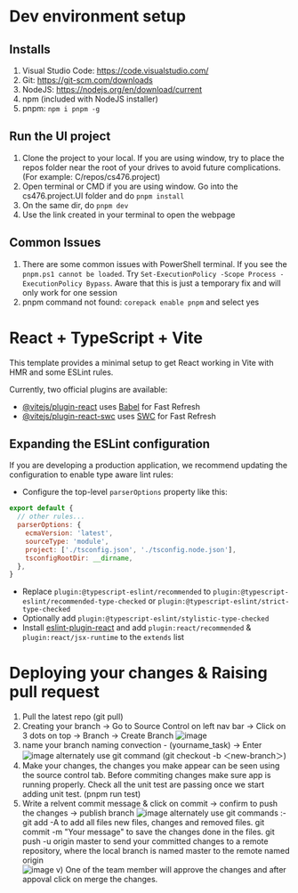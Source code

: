 # Dev environment setup
## Installs
1. Visual Studio Code: https://code.visualstudio.com/
1. Git: https://git-scm.com/downloads
1. NodeJS: https://nodejs.org/en/download/current
1. npm (included with NodeJS installer)
1. pnpm: `npm i pnpm -g`
   
## Run the UI project
1. Clone the project to your local. If you are using window, try to place the repos folder near the root of your drives to avoid future complications. (For example: C/repos/cs476.project)
1. Open terminal or CMD if you are using window. Go into the cs476.project.UI folder and do `pnpm install`
1. On the same dir, do `pnpm dev`
1. Use the link created in your terminal to open the webpage

## Common Issues
1. There are some common issues with PowerShell terminal. If you see the `pnpm.ps1 cannot be loaded`. Try `Set-ExecutionPolicy -Scope Process -ExecutionPolicy Bypass`. Aware that this is just a temporary fix and will only work for one session
1. pnpm command not found: `corepack enable pnpm` and select yes


# React + TypeScript + Vite

This template provides a minimal setup to get React working in Vite with HMR and some ESLint rules.

Currently, two official plugins are available:

- [@vitejs/plugin-react](https://github.com/vitejs/vite-plugin-react/blob/main/packages/plugin-react/README.md) uses [Babel](https://babeljs.io/) for Fast Refresh
- [@vitejs/plugin-react-swc](https://github.com/vitejs/vite-plugin-react-swc) uses [SWC](https://swc.rs/) for Fast Refresh

## Expanding the ESLint configuration

If you are developing a production application, we recommend updating the configuration to enable type aware lint rules:

- Configure the top-level `parserOptions` property like this:

```js
export default {
  // other rules...
  parserOptions: {
    ecmaVersion: 'latest',
    sourceType: 'module',
    project: ['./tsconfig.json', './tsconfig.node.json'],
    tsconfigRootDir: __dirname,
  },
}
```

- Replace `plugin:@typescript-eslint/recommended` to `plugin:@typescript-eslint/recommended-type-checked` or `plugin:@typescript-eslint/strict-type-checked`
- Optionally add `plugin:@typescript-eslint/stylistic-type-checked`
- Install [eslint-plugin-react](https://github.com/jsx-eslint/eslint-plugin-react) and add `plugin:react/recommended` & `plugin:react/jsx-runtime` to the `extends` list

# Deploying your changes & Raising pull request

1. Pull the latest repo (git pull)
2. Creating your branch -> Go to Source Control on left nav bar -> Click on 3 dots on top -> Branch -> Create Branch 
   ![image](https://github.com/longpdev/cs476.project/assets/56104171/8052d914-4718-4c1c-a6fd-83ff1f0972e3)
3. name your branch naming convection - (yourname_task) -> Enter
   ![image](https://github.com/longpdev/cs476.project/assets/56104171/ce256ff6-55e8-40cf-90ef-4c2949683802)
      alternately use git command (git checkout -b ＜new-branch＞)
4. Make your changes, the changes you make appear can be seen using the source control tab.
   Before commiting changes make sure app is running properly.
   Check all the unit test are passing once we start adding unit test. (pnpm run test)
5. Write a relvent commit message & click on commit -> confirm to push the changes -> publish branch
   ![image](https://github.com/longpdev/cs476.project/assets/56104171/822dac11-e4cd-4b1f-86cb-296c3cd9b31b)
   alternately use git commands :-
      git add -A to add all files new files, changes and removed files.
      git commit -m "Your message" to save the changes done in the files.
      git push -u origin master to send your committed changes to a remote repository, where the local branch is named master to the remote named origin         
   ![image](https://github.com/longpdev/cs476.project/assets/56104171/ce54af46-db54-48aa-a80c-f03c030a2c18)
   v) One of the team member will approve the changes and after appoval click on merge the changes.
